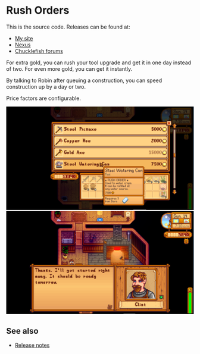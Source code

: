 ﻿# Rush Orders
This is the source code. Releases can be found at:
* [My site](http://spacechase0.com/mods/stardew-valley/rush-orders/)
* [Nexus](http://www.nexusmods.com/stardewvalley/mods/605/)
* [Chucklefish forums](http://community.playstarbound.com/threads/rush-orders.125785/)

For extra gold, you can rush your tool upgrade and get it in one day instead of two. For even more
gold, you can get it instantly.

By talking to Robin after queuing a construction, you can speed construction up by a day or two.

Price factors are configurable.

![](screenshot-shop.png)  
![](screenshot-dialog.png)

## See also
* [Release notes](release-notes.md)
